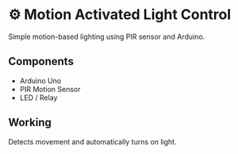 # ⚙️ Motion Activated Light Control
Simple motion-based lighting using PIR sensor and Arduino.

## Components
- Arduino Uno  
- PIR Motion Sensor  
- LED / Relay

## Working
Detects movement and automatically turns on light.
